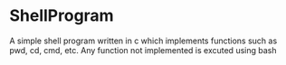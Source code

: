 # ShellProgram

A simple shell program written in c which implements functions such as pwd, cd, cmd, etc. Any function not implemented is excuted using bash
